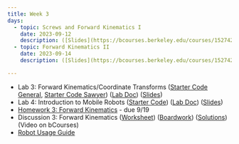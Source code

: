 ```yaml
---
title: Week 3 
days:
  - topic: Screws and Forward Kinematics I
    date: 2023-09-12
    description: ([Slides](https://bcourses.berkeley.edu/courses/1527423/files/86817505?module_item_id=16909792)) ([Boardwork](https://bcourses.berkeley.edu/courses/1527423/files/86828995?module_item_id=16910695)) <br> Screws - Twists / Chasle's / Jointspace + FK <br> Reading - MLS 3.2
  - topic: Forward Kinematics II
    date: 2023-09-14
    description: ([Slides](https://bcourses.berkeley.edu/courses/1527423/files/86841506?module_item_id=16911367)) ([Boardwork](https://bcourses.berkeley.edu/courses/1527423/files/86845372?module_item_id=16911568)) <br> Product of Exponentials / Examples <br> Reading - MLS 3.2

---
```


- Lab 3: Forward Kinematics/Coordinate Transforms ([Starter Code General](https://github.com/ucb-ee106/106a-fa23-labs-starter/tree/main/lab3), [Starter Code Sawyer](https://github.com/ucb-ee106/106a-fa23-labs-starter/tree/main/lab3_sawyer)) ([Lab Doc](./assets/labs/lab3.pdf)) ([Slides](./assets/labs/lab3_4_slides.pdf))
- Lab 4: Introduction to Mobile Robots ([Starter Code](https://github.com/ucb-ee106/106a-fa23-labs-starter/tree/main/lab4)) ([Lab Doc](./assets/labs/lab4.pdf)) ([Slides](./assets/labs/lab3_4_slides.pdf))
- [Homework 3: Forward Kinematics](./assets/homework/hw3_fk.pdf) - due 9/19
- Discussion 3: Forward Kinematics ([Worksheet](./assets/disc/disc3_forward_kinematics.pdf)) ([Boardwork](./assets/disc/disc3_boardwork.pdf)) ([Solutions](./assets/disc/disc3_sols.pdf)) (Video on bCourses)
- [Robot Usage Guide](./assets/labs/robot_usage_guide_fa23.pdf)

<a id="Week4"></a>
